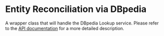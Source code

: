 # Entity Reconciliation via DBpedia

A wrapper class that will handle the DBpedia Lookup service. Please refer to the [API documentation](https://github.com/dbpedia/lookup) for a more detailed description.